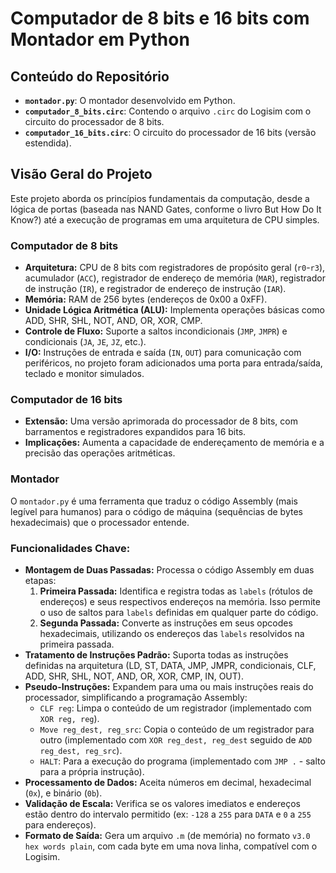 # Computador de 8 bits e 16 bits com Montador em Python

## Conteúdo do Repositório

* **`montador.py`**: O montador desenvolvido em Python.
* **`computador_8_bits.circ`**: Contendo o arquivo `.circ` do Logisim com o circuito do processador de 8 bits.
* **`computador_16_bits.circ`**: O circuito do processador de 16 bits (versão estendida).
  
## Visão Geral do Projeto

Este projeto aborda os princípios fundamentais da computação, desde a lógica de portas (baseada nas NAND Gates, conforme o livro But How Do It Know?) até a execução de programas em uma arquitetura de CPU simples.

### Computador de 8 bits

* **Arquitetura:** CPU de 8 bits com registradores de propósito geral (`r0`-`r3`), acumulador (`ACC`), registrador de endereço de memória (`MAR`), registrador de instrução (`IR`), e registrador de endereço de instrução (`IAR`).
* **Memória:** RAM de 256 bytes (endereços de 0x00 a 0xFF).
* **Unidade Lógica Aritmética (ALU):** Implementa operações básicas como ADD, SHR, SHL, NOT, AND, OR, XOR, CMP.
* **Controle de Fluxo:** Suporte a saltos incondicionais (`JMP`, `JMPR`) e condicionais (`JA`, `JE`, `JZ`, etc.).
* **I/O:** Instruções de entrada e saída (`IN`, `OUT`) para comunicação com periféricos, no projeto foram adicionados uma porta para entrada/saída, teclado e monitor simulados.

### Computador de 16 bits

* **Extensão:** Uma versão aprimorada do processador de 8 bits, com barramentos e registradores expandidos para 16 bits.
* **Implicações:** Aumenta a capacidade de endereçamento de memória e a precisão das operações aritméticas. 

### Montador

O `montador.py` é uma ferramenta que traduz o código Assembly (mais legível para humanos) para o código de máquina (sequências de bytes hexadecimais) que o processador entende.

### Funcionalidades Chave:

* **Montagem de Duas Passadas:** Processa o código Assembly em duas etapas:
    1.  **Primeira Passada:** Identifica e registra todas as `labels` (rótulos de endereços) e seus respectivos endereços na memória. Isso permite o uso de saltos para `labels` definidas em qualquer parte do código.
    2.  **Segunda Passada:** Converte as instruções em seus opcodes hexadecimais, utilizando os endereços das `labels` resolvidos na primeira passada.
* **Tratamento de Instruções Padrão:** Suporta todas as instruções definidas na arquitetura (LD, ST, DATA, JMP, JMPR, condicionais, CLF, ADD, SHR, SHL, NOT, AND, OR, XOR, CMP, IN, OUT).
* **Pseudo-Instruções:** Expandem para uma ou mais instruções reais do processador, simplificando a programação Assembly:
    * `CLF reg`: Limpa o conteúdo de um registrador (implementado com `XOR reg, reg`).
    * `Move reg_dest, reg_src`: Copia o conteúdo de um registrador para outro (implementado com `XOR reg_dest, reg_dest` seguido de `ADD reg_dest, reg_src`).
    * `HALT`: Para a execução do programa (implementado com `JMP .` - salto para a própria instrução).
* **Processamento de Dados:** Aceita números em decimal, hexadecimal (`0x`), e binário (`0b`).
* **Validação de Escala:** Verifica se os valores imediatos e endereços estão dentro do intervalo permitido (ex: `-128` a `255` para `DATA` e `0` a `255` para endereços).
* **Formato de Saída:** Gera um arquivo `.m` (de memória) no formato `v3.0 hex words plain`, com cada byte em uma nova linha, compatível com o Logisim.

